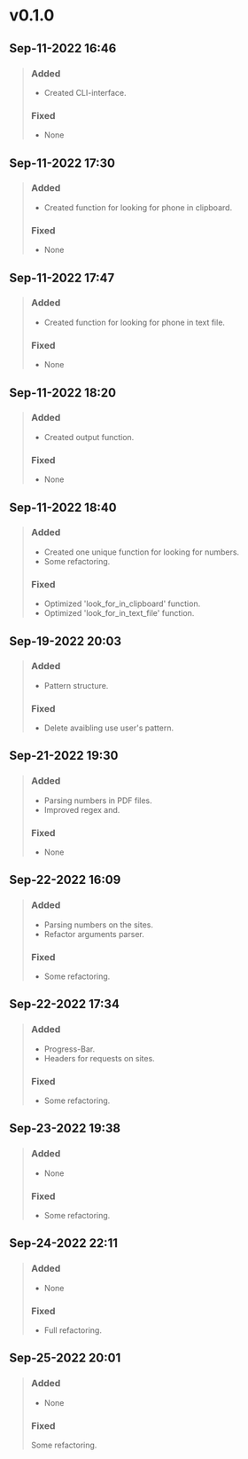 # v0.1.0
## Sep-11-2022 16:46
> ### Added
> * Created CLI-interface.
> ### Fixed
> * None

## Sep-11-2022 17:30
> ### Added
> * Created function for looking for phone in clipboard.
> ### Fixed
> * None

## Sep-11-2022 17:47
> ### Added
> * Created function for looking for phone in text file.
> ### Fixed
> * None

## Sep-11-2022 18:20
> ### Added
> * Created output function.
> ### Fixed
> * None

## Sep-11-2022 18:40
> ### Added
> * Created one unique function for looking for numbers.
> * Some refactoring.
> ### Fixed
> * Optimized 'look_for_in_clipboard' function.
> * Optimized 'look_for_in_text_file' function.

## Sep-19-2022 20:03
> ### Added
> * Pattern structure.
> ### Fixed
> * Delete avaibling use user's pattern.

## Sep-21-2022 19:30
> ### Added
> * Parsing numbers in PDF files.
> * Improved regex and.
> ### Fixed
> * None

## Sep-22-2022 16:09
> ### Added
> * Parsing numbers on the sites.
> * Refactor arguments parser.
> ### Fixed
> * Some refactoring.

## Sep-22-2022 17:34
> ### Added
> * Progress-Bar.
> * Headers for requests on sites.
> ### Fixed
> * Some refactoring.

## Sep-23-2022 19:38
> ### Added
> * None
> ### Fixed
> * Some refactoring.

## Sep-24-2022 22:11
> ### Added
> * None
> ### Fixed
> * Full refactoring.

## Sep-25-2022 20:01
> ### Added
> * None
> ### Fixed
> Some refactoring.
